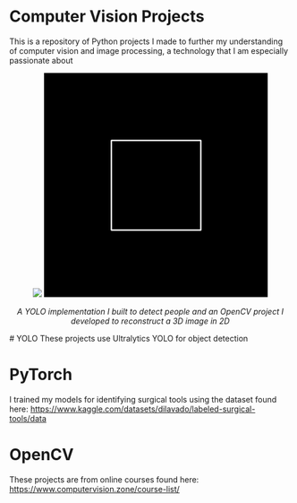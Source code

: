 # Computer Vision Projects
This is a repository of Python projects I made to further my understanding of computer vision and image processing, a technology that I am especially passionate about
<p align="center">
  <img src="YOLO/Detect1.gif" width="400" />
  <img src="OpenCV/3D Projection/Cube.gif" width="400" />
</p>
<p align="center">
  <em width="400"> A YOLO implementation I built to detect people </em>
  <em width="400"> and an OpenCV project I developed to reconstruct a 3D image in 2D</em>
</p>
# YOLO
These projects use Ultralytics YOLO for object detection

# PyTorch
I trained my models for identifying surgical tools using the dataset found here: https://www.kaggle.com/datasets/dilavado/labeled-surgical-tools/data

# OpenCV
These projects are from online courses found here: https://www.computervision.zone/course-list/

